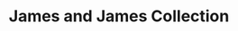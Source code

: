 ---
title: "James and James Collection"
url: /spartanburg/james-and-james-collection/
shop: clothes
---